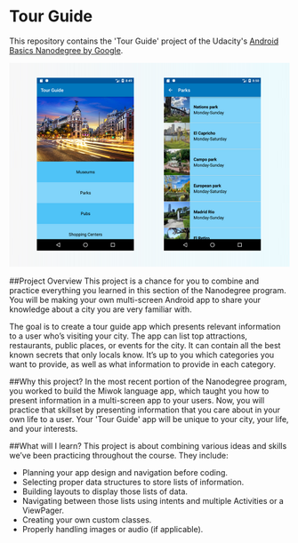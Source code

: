 # Tour Guide
This repository contains the 'Tour Guide' project of the Udacity's [Android Basics Nanodegree by Google](https://www.udacity.com/course/android-basics-nanodegree-by-google--nd803).

![TOur Guide cover](https://github.com/miguelangel/android-basics-nanodegree--tour-guide/raw/master/cover.png)

##Project Overview
This project is a chance for you to combine and practice everything you learned in this section of the Nanodegree program. You will be making your own multi-screen Android app to share your knowledge about a city you are very familiar with.

The goal is to create a tour guide app which presents relevant information to a user who’s visiting your city. The app can list top attractions, restaurants, public places, or events for the city. It can contain all the best known secrets that only locals know. It’s up to you which categories you want to provide, as well as what information to provide in each category.

##Why this project?
In the most recent portion of the Nanodegree program, you worked to build the Miwok language app, which taught you how to present information in a multi-screen app to your users. Now, you will practice that skillset by presenting information that you care about in your own life to a user. Your 'Tour Guide' app will be unique to your city, your life, and your interests.

##What will I learn?
This project is about combining various ideas and skills we’ve been practicing throughout the course. They include:

 - Planning your app design and navigation before coding.
 - Selecting proper data structures to store lists of information.
 - Building layouts to display those lists of data.
 - Navigating between those lists using intents and multiple Activities or a ViewPager.
 - Creating your own custom classes.
 - Properly handling images or audio (if applicable).
